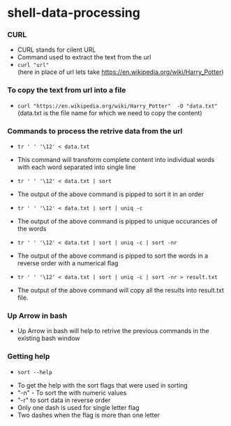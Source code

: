 # shell-data-processing
### CURL
- CURL stands for cilent URL
- Command used to extract the text from the url
- ```curl "url" ```  
(here in place of url lets take https://en.wikipedia.org/wiki/Harry_Potter)

### To copy the text from url into a file
-  ```curl "https://en.wikipedia.org/wiki/Harry_Potter"  -O "data.txt" ``` 
(data.txt is the file name for which we need to copy the content)

### Commands to process the retrive data from the url
- ``` tr ' ' '\12' < data.txt ```
* This command will transform complete content into individual words with each word separated into single line
  
 - ``` tr ' ' '\12' < data.txt | sort ```
 * The output of the above command is pipped to sort it in an order
 
 - ``` tr ' ' '\12' < data.txt | sort | uniq -c ```
 * The output of the above command is pipped to unique occurances of the words
 
 - ``` tr ' ' '\12' < data.txt | sort | uniq -c | sort -nr ```
 *  The output of the above command is pipped to sort the words in a reverse order with a numerical flag

 - ``` tr ' ' '\12' < data.txt | sort | uniq -c | sort -nr > result.txt ```
 *  The output of the above command will copy all the results into result.txt file.
 
 
 
 ### Up Arrow in bash
 * Up Arrow in bash will help to retrive the previous commands in the existing bash window
 
 ### Getting help
 - ``` sort --help ```
 * To get the help with the sort flags that were used in sorting
 * "-n" - To sort the with numeric values
 * "-r" to sort data in reverse order
 * Only one dash is used for single letter flag
 * Two dashes when the flag is more than one letter
 
 
 
 
